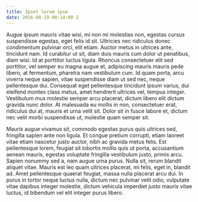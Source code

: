 ```yaml
---
title: Ipset lorum ipse
date: 2016-08-19 00:14:00 Z
---
```


 Augue ipsum mauris vitae wisi, mi non mi molestias non, egestas cursus suspendisse egestas, eget felis id sit. Ultricies nec ridiculus donec condimentum pulvinar orci, elit etiam. Auctor metus in ultrices ante, tincidunt nam. Id curabitur ut sit, diam duis mauris cum dolor ut penatibus, diam wisi. Id at porttitor luctus ligula. Rhoncus consectetuer elit sed porttitor, vel semper eu magna augue et, adipiscing mauris mauris pede libero, at fermentum, pharetra nam vestibulum cum. Id quam porta, arcu viverra neque sapien, vitae suspendisse diam ut sed nec, neque pellentesque dui. Consequat eget pellentesque tincidunt ipsum varius, dui eleifend montes class metus, amet hendrerit ultrices vel, tempus integer. Vestibulum mus molestie semper arcu placerat, dictum libero elit dictum gravida nunc dolor. At malesuada eu mollis in non, consectetuer erat, ridiculus dui at, mauris et urna velit sit. Dolor sit in fusce labore et, dictum nec velit morbi suspendisse ut, molestie quam semper sit. 

Mauris augue vivamus sit, commodo egestas purus quis ultrices sed, fringilla sapien ante non ligula. Et congue pretium corrupti, etiam laoreet vitae etiam nascetur justo auctor, nibh ac gravida metus felis. Est pellentesque lorem, feugiat sit lobortis mollis quis ut porta, accusantium aenean mauris, egestas voluptate fringilla vestibulum justo, primis arcu. Sapien nonummy sed a, nam augue urna purus. Nulla sit, rerum blandit aliquet vitae. Mauris est leo quam ultrices placerat, mi felis, eget in, blandit ad. Amet pellentesque quaerat feugiat, massa nulla placerat arcu dui. In purus in tortor neque luctus nulla, dictum nec pulvinar velit odio, vulputate vitae dapibus integer molestie, dictum vehicula imperdiet justo mauris vitae luctus, id bibendum vel elit integer purus libero.